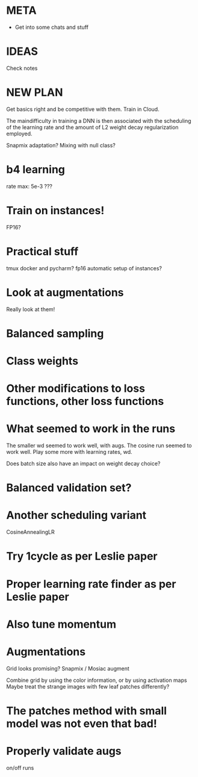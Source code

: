 # META
- Get into some chats and stuff

# IDEAS
Check notes

# NEW PLAN
Get basics right and be competitive with them.
Train in Cloud.

The maindifficulty in training a DNN is then associated with the scheduling of the learning rate and the
amount of L2 weight decay regularization employed. 

Snapmix adaptation? Mixing with null class?

# b4 learning
rate max: 5e-3 ???

# Train on instances!
FP16?

# Practical stuff
tmux
docker and pycharm?
fp16
automatic setup of instances?

# Look at augmentations
Really look at them!

# Balanced sampling

# Class weights

# Other modifications to loss functions, other loss functions

# What seemed to work in the runs
The smaller wd seemed to work well, with augs.
The cosine run seemed to work well.
Play some more with learning rates, wd.

Does batch size also have an impact on weight decay choice?

# Balanced validation set?

# Another scheduling variant
CosineAnnealingLR

# Try 1cycle as per Leslie paper

# Proper learning rate finder as per Leslie paper

# Also tune momentum

# Augmentations
Grid looks promising?
Snapmix / Mosiac augment

Combine grid by using the color information, or by using activation maps
Maybe treat the strange images with few leaf patches differently?

# The patches method with small model was not even that bad!

# Properly validate augs
on/off runs